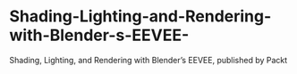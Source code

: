 # Shading-Lighting-and-Rendering-with-Blender-s-EEVEE-
Shading, Lighting, and Rendering with Blender’s EEVEE, published by Packt
